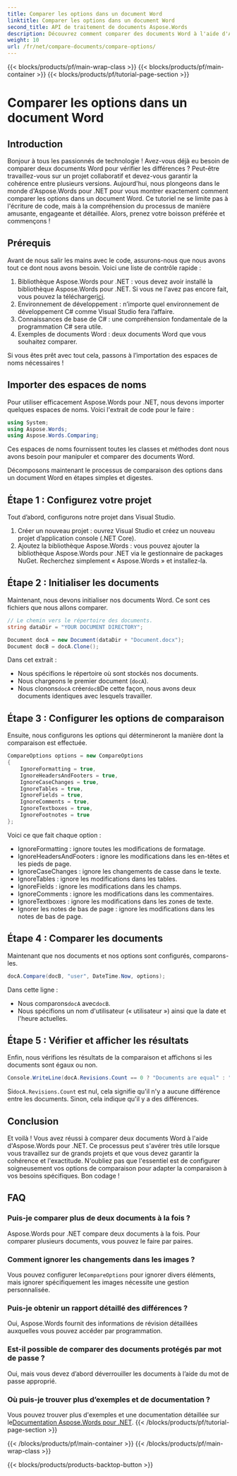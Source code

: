 ```yaml
---
title: Comparer les options dans un document Word
linktitle: Comparer les options dans un document Word
second_title: API de traitement de documents Aspose.Words
description: Découvrez comment comparer des documents Word à l'aide d'Aspose.Words pour .NET grâce à notre guide étape par étape. Assurez la cohérence des documents sans effort.
weight: 10
url: /fr/net/compare-documents/compare-options/
---
```


{{< blocks/products/pf/main-wrap-class >}}
{{< blocks/products/pf/main-container >}}
{{< blocks/products/pf/tutorial-page-section >}}

# Comparer les options dans un document Word

## Introduction

Bonjour à tous les passionnés de technologie ! Avez-vous déjà eu besoin de comparer deux documents Word pour vérifier les différences ? Peut-être travaillez-vous sur un projet collaboratif et devez-vous garantir la cohérence entre plusieurs versions. Aujourd'hui, nous plongeons dans le monde d'Aspose.Words pour .NET pour vous montrer exactement comment comparer les options dans un document Word. Ce tutoriel ne se limite pas à l'écriture de code, mais à la compréhension du processus de manière amusante, engageante et détaillée. Alors, prenez votre boisson préférée et commençons !

## Prérequis

Avant de nous salir les mains avec le code, assurons-nous que nous avons tout ce dont nous avons besoin. Voici une liste de contrôle rapide :

1.  Bibliothèque Aspose.Words pour .NET : vous devez avoir installé la bibliothèque Aspose.Words pour .NET. Si vous ne l'avez pas encore fait, vous pouvez la télécharger[ici](https://releases.aspose.com/words/net/).
2. Environnement de développement : n’importe quel environnement de développement C# comme Visual Studio fera l’affaire.
3. Connaissances de base de C# : une compréhension fondamentale de la programmation C# sera utile.
4. Exemples de documents Word : deux documents Word que vous souhaitez comparer.

Si vous êtes prêt avec tout cela, passons à l’importation des espaces de noms nécessaires !

## Importer des espaces de noms

Pour utiliser efficacement Aspose.Words pour .NET, nous devons importer quelques espaces de noms. Voici l'extrait de code pour le faire :

```csharp
using System;
using Aspose.Words;
using Aspose.Words.Comparing;
```

Ces espaces de noms fournissent toutes les classes et méthodes dont nous avons besoin pour manipuler et comparer des documents Word.

Décomposons maintenant le processus de comparaison des options dans un document Word en étapes simples et digestes.

## Étape 1 : Configurez votre projet

Tout d’abord, configurons notre projet dans Visual Studio.

1. Créer un nouveau projet : ouvrez Visual Studio et créez un nouveau projet d’application console (.NET Core).
2. Ajoutez la bibliothèque Aspose.Words : vous pouvez ajouter la bibliothèque Aspose.Words pour .NET via le gestionnaire de packages NuGet. Recherchez simplement « Aspose.Words » et installez-la.

## Étape 2 : Initialiser les documents

Maintenant, nous devons initialiser nos documents Word. Ce sont ces fichiers que nous allons comparer.

```csharp
// Le chemin vers le répertoire des documents.
string dataDir = "YOUR DOCUMENT DIRECTORY";

Document docA = new Document(dataDir + "Document.docx");
Document docB = docA.Clone();
```

Dans cet extrait :
- Nous spécifions le répertoire où sont stockés nos documents.
- Nous chargeons le premier document (`docA`).
-  Nous clonons`docA` créer`docB`De cette façon, nous avons deux documents identiques avec lesquels travailler.

## Étape 3 : Configurer les options de comparaison

Ensuite, nous configurons les options qui détermineront la manière dont la comparaison est effectuée.

```csharp
CompareOptions options = new CompareOptions
{
	IgnoreFormatting = true,
	IgnoreHeadersAndFooters = true,
	IgnoreCaseChanges = true,
	IgnoreTables = true,
	IgnoreFields = true,
	IgnoreComments = true,
	IgnoreTextboxes = true,
	IgnoreFootnotes = true
};
```

Voici ce que fait chaque option :
- IgnoreFormatting : ignore toutes les modifications de formatage.
- IgnoreHeadersAndFooters : ignore les modifications dans les en-têtes et les pieds de page.
- IgnoreCaseChanges : ignore les changements de casse dans le texte.
- IgnoreTables : ignore les modifications dans les tables.
- IgnoreFields : ignore les modifications dans les champs.
- IgnoreComments : ignore les modifications dans les commentaires.
- IgnoreTextboxes : ignore les modifications dans les zones de texte.
- Ignorer les notes de bas de page : ignore les modifications dans les notes de bas de page.

## Étape 4 : Comparer les documents

Maintenant que nos documents et nos options sont configurés, comparons-les.

```csharp
docA.Compare(docB, "user", DateTime.Now, options);
```

Dans cette ligne :
-  Nous comparons`docA` avec`docB`.
- Nous spécifions un nom d'utilisateur (« utilisateur ») ainsi que la date et l'heure actuelles.

## Étape 5 : Vérifier et afficher les résultats

Enfin, nous vérifions les résultats de la comparaison et affichons si les documents sont égaux ou non.

```csharp
Console.WriteLine(docA.Revisions.Count == 0 ? "Documents are equal" : "Documents are not equal");
```

 Si`docA.Revisions.Count` est nul, cela signifie qu'il n'y a aucune différence entre les documents. Sinon, cela indique qu'il y a des différences.

## Conclusion

Et voilà ! Vous avez réussi à comparer deux documents Word à l'aide d'Aspose.Words pour .NET. Ce processus peut s'avérer très utile lorsque vous travaillez sur de grands projets et que vous devez garantir la cohérence et l'exactitude. N'oubliez pas que l'essentiel est de configurer soigneusement vos options de comparaison pour adapter la comparaison à vos besoins spécifiques. Bon codage !

## FAQ

### Puis-je comparer plus de deux documents à la fois ?  
Aspose.Words pour .NET compare deux documents à la fois. Pour comparer plusieurs documents, vous pouvez le faire par paires.

### Comment ignorer les changements dans les images ?  
 Vous pouvez configurer le`CompareOptions` pour ignorer divers éléments, mais ignorer spécifiquement les images nécessite une gestion personnalisée.

### Puis-je obtenir un rapport détaillé des différences ?  
Oui, Aspose.Words fournit des informations de révision détaillées auxquelles vous pouvez accéder par programmation.

### Est-il possible de comparer des documents protégés par mot de passe ?  
Oui, mais vous devez d’abord déverrouiller les documents à l’aide du mot de passe approprié.

### Où puis-je trouver plus d’exemples et de documentation ?  
 Vous pouvez trouver plus d'exemples et une documentation détaillée sur le[Documentation Aspose.Words pour .NET](https://reference.aspose.com/words/net/).
{{< /blocks/products/pf/tutorial-page-section >}}

{{< /blocks/products/pf/main-container >}}
{{< /blocks/products/pf/main-wrap-class >}}

{{< blocks/products/products-backtop-button >}}
